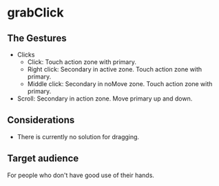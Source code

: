 # grabClick

## The Gestures

* Clicks
    * Click: Touch action zone with primary.
    * Right click: Secondary in active zone. Touch action zone with primary.
    * Middle click: Secondary in noMove zone. Touch action zone with primary.
* Scroll: Secondary in action zone. Move primary up and down.

## Considerations

* There is currently no solution for dragging.

## Target audience

For people who don't have good use of their hands.
